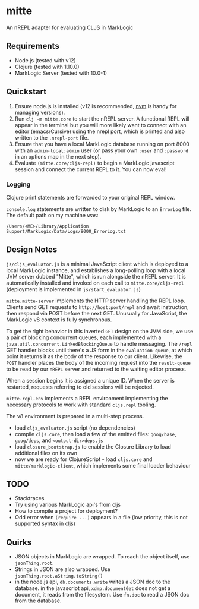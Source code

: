 # mitte
An nREPL adapter for evaluating CLJS in MarkLogic

## Requirements

- Node.js (tested with v12)
- Clojure (tested with 1.10.0)
- MarkLogic Server (tested with 10.0-1) 

## Quickstart

1. Ensure node.js is installed (v12 is recommended, [nvm](https://github.com/nvm-sh/nvm) is handy for managing
versions).
1. Run `clj -m mitte.core` to start the nREPL server. A functional REPL will appear 
in the terminal but you will more likely want to connect with an editor (emacs/Cursive) 
using the nrepl port, which is printed and also written to the `.nrepl-port` file.
1. Ensure that you have a local MarkLogic database running on port 8000 with an 
`admin-local:admin` user (or pass your own `:user` and `:password` in an options map
in the next step). 
1. Evaluate `(mitte.core/cljs-repl)` to begin a MarkLogic javascript session and connect
the current REPL to it. You can now eval!

### Logging 

Clojure print statements are forwarded to your original REPL window.

`console.log` statements are written to disk by MarkLogic to an `ErrorLog`
file. The default path on my machine was: 

```
/Users/<ME>/Library/Application Support/MarkLogic/Data/Logs/8000_ErrorLog.txt
```

## Design Notes

`js/cljs_evaluator.js` is a minimal JavaScript client which is deployed
 to a local MarkLogic instance, and establishes a long-polling loop with
 a local JVM server dubbed "Mitte", which is run alongside the nREPL server. 
 It is automatically installed and invoked on each call to 
 `mitte.core/cljs-repl` (deployment is implemented in `js/start_evaluator.js`)

`mitte.mitte-server` implements the HTTP server handling the REPL loop.  
 Clients send GET requests to `http://host:port/repl` and await instruction, 
 then respond via POST before the next GET. Unusually for JavaScript,
 the MarkLogic v8 context is fully synchronous.
 
To get the right behavior in this inverted `GET` design on the JVM side, we
 use a pair of blocking concurrent queues, each implemented with a
 `java.util.concurrent.LinkedBlockingQueue` to handle messaging. The
 `/repl` GET handler blocks until there's a JS form in the 
 `evaluation-queue`, at which point it returns it as the body of
 the response to our client. Likewise, the `POST` handler places the 
 body of the incoming request into the `result-queue` to be read by our
 `nREPL` server and returned to the waiting editor process.

When a session begins it is assigned a unique ID. When the server is
 restarted, requests referring to old sessions will be rejected. 

`mitte.repl-env` implements a REPL environment implementing the necessary 
 protocols to work with standard `cljs.repl` tooling. 

The v8 environment is prepared in a multi-step process. 
- load `cljs_evaluator.js` script (no dependencies)
- compile `cljs.core`, then load a few of the emitted files:
  `goog/base`, `goog/deps`, and `<output-dir>deps.js`
- load `closure_bootstrap.js` to enable the Closure Library
  to load additional files on its own
- now we are ready for ClojureScript - load `cljs.core` and
  `mitte/marklogic-client`, which implements some final loader
  behaviour
  
    
## TODO

- Stacktraces
- Try using various MarkLogic api's from cljs
- How to compile a project for deployment?
- Odd error when `(require ...)` appears in a file (low priority,
  this is not supported syntax in cljs)

## Quirks

- JSON objects in MarkLogic are wrapped. To reach the object itself, 
  use `jsonThing.root`.
- Strings in JSON are also wrapped. Use `jsonThing.root.aString.toString()`
- in the node.js api, `db.documents.write` writes a JSON doc to the database.
  in the javascript api, `xdmp.documentGet` does not get a document, it reads 
  from the filesystem. Use `fn.doc` to read a JSON doc from the database. 
  
